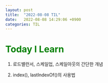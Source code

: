 ```yaml
---
layout: post
title:  "2022-08-08 TIL"
date:   2022-08-08 14:29:06 +0900
categories: TIL
---
```


<span style="color:green">Today I Learn </span>
============================================

1. 로드밸런서, 스케일업, 스케일아웃의 간단한 개념

2. index(), lastIndexOf()의 사용법
